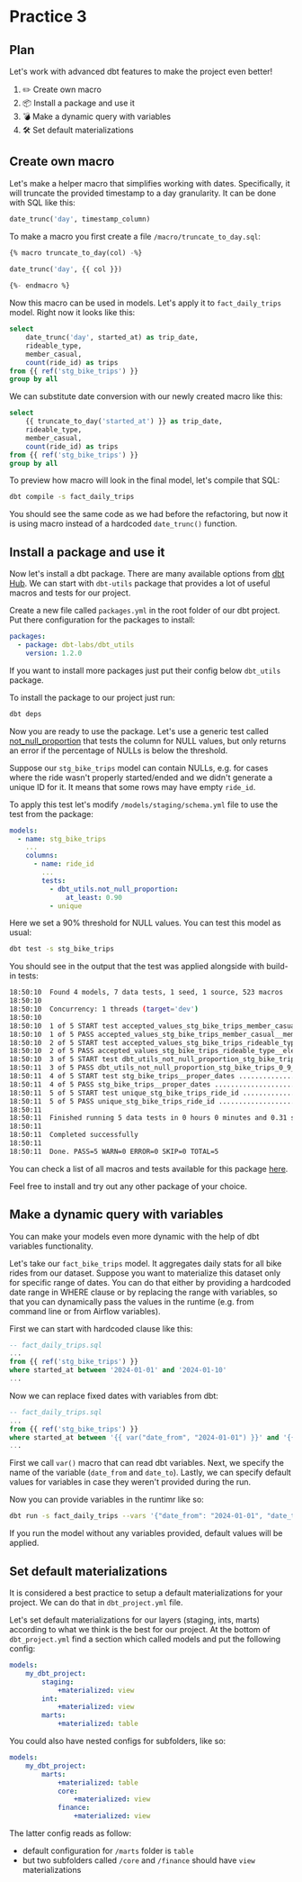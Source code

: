 # Practice 3

## Plan

Let's work with advanced dbt features to make the project even better!

1. ✏️ Create own macro
1. 📦 Install a package and use it
1. 💣 Make a dynamic query with variables
1. 🛠️ Set default materializations

## Create own macro

Let's make a helper macro that simplifies working with dates. Specifically, it will truncate the provided timestamp to a day granularity. It can be done with SQL like this:

```sql
date_trunc('day', timestamp_column)
```

To make a macro you first create a file `/macro/truncate_to_day.sql`:

```sql
{% macro truncate_to_day(col) -%}
    
date_trunc('day', {{ col }})

{%- endmacro %}
```

Now this macro can be used in models. Let's apply it to `fact_daily_trips` model. Right now it looks like this:

```sql
select
    date_trunc('day', started_at) as trip_date,
    rideable_type,
    member_casual,
    count(ride_id) as trips
from {{ ref('stg_bike_trips') }}
group by all
```

We can substitute date conversion with our newly created macro like this:

```sql
select
    {{ truncate_to_day('started_at') }} as trip_date,
    rideable_type,
    member_casual,
    count(ride_id) as trips
from {{ ref('stg_bike_trips') }}
group by all
```

To preview how macro will look in the final model, let's compile that SQL:

```bash
dbt compile -s fact_daily_trips
```

You should see the same code as we had before the refactoring, but now it is using macro instead of a hardcoded `date_trunc()` function.

## Install a package and use it

Now let's install a dbt package. There are many available options from [dbt Hub](https://hub.getdbt.com/). We can start with `dbt-utils` package that provides a lot of useful macros and tests for our project.

Create a new file called `packages.yml` in the root folder of our dbt project. Put there configuration for the packages to install:

```yaml
packages:
  - package: dbt-labs/dbt_utils
    version: 1.2.0
```

If you want to install more packages just put their config below `dbt_utils` package.

To install the package to our project just run:

```bash
dbt deps
```

Now you are ready to use the package. Let's use a generic test called [not_null_proportion](https://github.com/dbt-labs/dbt-utils/tree/1.2.0/?tab=readme-ov-file#not_null_proportion-source) that tests the column for NULL values, but only returns an error if the percentage of NULLs is below the threshold.

Suppose our `stg_bike_trips` model can contain NULLs, e.g. for cases where the ride wasn't properly started/ended and we didn't generate a unique ID for it. It means that some rows may have empty `ride_id`.

To apply this test let's modify `/models/staging/schema.yml` file to use the test from the package:

```yaml
models:
  - name: stg_bike_trips
    ...
    columns:
      - name: ride_id
        ...
        tests:
          - dbt_utils.not_null_proportion:
              at_least: 0.90
          - unique
```

Here we set a 90% threshold for NULL values. You can test this model as usual:

```bash
dbt test -s stg_bike_trips
```

You should see in the output that the test was applied alongside with build-in tests:

```bash
18:50:10  Found 4 models, 7 data tests, 1 seed, 1 source, 523 macros
18:50:10  
18:50:10  Concurrency: 1 threads (target='dev')
18:50:10  
18:50:10  1 of 5 START test accepted_values_stg_bike_trips_member_casual__member__casual . [RUN]
18:50:10  1 of 5 PASS accepted_values_stg_bike_trips_member_casual__member__casual ....... [PASS in 0.05s]
18:50:10  2 of 5 START test accepted_values_stg_bike_trips_rideable_type__electric_bike__classic_bike  [RUN]
18:50:10  2 of 5 PASS accepted_values_stg_bike_trips_rideable_type__electric_bike__classic_bike  [PASS in 0.03s]
18:50:10  3 of 5 START test dbt_utils_not_null_proportion_stg_bike_trips_0_9__ride_id .... [RUN]
18:50:11  3 of 5 PASS dbt_utils_not_null_proportion_stg_bike_trips_0_9__ride_id .......... [PASS in 0.04s]
18:50:11  4 of 5 START test stg_bike_trips__proper_dates ................................. [RUN]
18:50:11  4 of 5 PASS stg_bike_trips__proper_dates ....................................... [PASS in 0.02s]
18:50:11  5 of 5 START test unique_stg_bike_trips_ride_id ................................ [RUN]
18:50:11  5 of 5 PASS unique_stg_bike_trips_ride_id ...................................... [PASS in 0.04s]
18:50:11  
18:50:11  Finished running 5 data tests in 0 hours 0 minutes and 0.31 seconds (0.31s).
18:50:11  
18:50:11  Completed successfully
18:50:11  
18:50:11  Done. PASS=5 WARN=0 ERROR=0 SKIP=0 TOTAL=5
```

You can check a list of all macros and tests available for this package [here](https://github.com/dbt-labs/dbt-utils/tree/1.2.0/?tab=readme-ov-file#installation-instructions).

Feel free to install and try out any other package of your choice.

## Make a dynamic query with variables

You can make your models even more dynamic with the help of dbt variables functionality.

Let's take our `fact_bike_trips` model. It aggregates daily stats for all bike rides from our dataset. Suppose you want to materialize this dataset only for specific range of dates. You can do that either by providing a hardcoded date range in WHERE clause or by replacing the range with variables, so that you can dynamically pass the values in the runtime (e.g. from command line or from Airflow variables).

First we can start with hardcoded clause like this:

```sql
-- fact_daily_trips.sql
...
from {{ ref('stg_bike_trips') }}
where started_at between '2024-01-01' and '2024-01-10'
...
```

Now we can replace fixed dates with variables from dbt:

```sql
-- fact_daily_trips.sql
...
from {{ ref('stg_bike_trips') }}
where started_at between '{{ var("date_from", "2024-01-01") }}' and '{{ var("date_to", "2024-01-31") }}'
...
```

First we call `var()` macro that can read dbt variables. Next, we specify the name of the variable (`date_from` and `date_to`). Lastly, we can specify default values for variables in case they weren't provided during the run.

Now you can provide variables in the runtimr like so:

```bash
dbt run -s fact_daily_trips --vars '{"date_from": "2024-01-01", "date_to": "2024-01-10"}'
```

If you run the model without any variables provided, default values will be applied.

## Set default materializations

It is considered a best practice to setup a default materializations for your project. We can do that in `dbt_project.yml` file.

Let's set default materializations for our layers (staging, ints, marts) according to what we think is the best for our project. At the bottom of `dbt_project.yml` find a section which called models and put the following config:

```yaml
models:
    my_dbt_project:
        staging:
            +materialized: view
        int:
            +materialized: view
        marts:
            +materialized: table
```

You could also have nested configs for subfolders, like so:

```yaml
models:
    my_dbt_project:
        marts:
            +materialized: table
            core:
                +materialized: view
            finance:
                +materialized: view            
```

The latter config reads as follow:
- default configuration for `/marts` folder is `table`
- but two subfolders called `/core` and `/finance` should have `view` materializations
